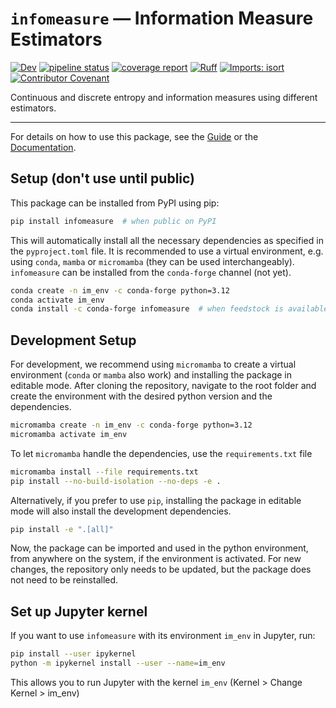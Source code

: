 # `infomeasure` — Information Measure Estimators

[![Dev](https://img.shields.io/badge/docs-dev-blue.svg)](https://carlson.pages.ifisc.uib-csic.es/infomeasure/)
[![pipeline status](https://gitlab.ifisc.uib-csic.es/carlson/infomeasure/badges/main/pipeline.svg)](https://gitlab.ifisc.uib-csic.es/carlson/infomeasure/-/pipelines?page=1&scope=all&ref=main)
[![coverage report](https://gitlab.ifisc.uib-csic.es/carlson/infomeasure/badges/main/coverage.svg)](https://gitlab.ifisc.uib-csic.es/carlson/infomeasure/-/commits/main)
[![Ruff](https://img.shields.io/endpoint?url=https://raw.githubusercontent.com/astral-sh/ruff/main/assets/badge/v2.json)](https://github.com/astral-sh/ruff)
[![Imports: isort](https://img.shields.io/badge/%20imports-isort-%231674b1?style=flat&labelColor=ef8336)](https://pycqa.github.io/isort/)
[![Contributor Covenant](https://img.shields.io/badge/Contributor%20Covenant-1.2-4baaaa.svg)](code_of_conduct.md)

Continuous and discrete entropy and information measures using different estimators.

---

For details on how to use this package, see the
[Guide](https://carlson.pages.ifisc.uib-csic.es/infomeasure/guide/) or
the [Documentation](https://carlson.pages.ifisc.uib-csic.es/infomeasure/).

## Setup (don't use until public)

This package can be installed from PyPI using pip:

```bash
pip install infomeasure  # when public on PyPI
```

This will automatically install all the necessary dependencies as specified in the
`pyproject.toml` file. It is recommended to use a virtual environment, e.g. using
`conda`, `mamba` or `micromamba` (they can be used interchangeably).
`infomeasure` can be installed from the `conda-forge` channel (not yet).

```bash
conda create -n im_env -c conda-forge python=3.12
conda activate im_env
conda install -c conda-forge infomeasure  # when feedstock is available
```

## Development Setup

For development, we recommend using `micromamba` to create a virtual
environment (`conda` or `mamba` also work)
and installing the package in editable mode.
After cloning the repository, navigate to the root folder and
create the environment with the desired python version and the dependencies.

```bash
micromamba create -n im_env -c conda-forge python=3.12
micromamba activate im_env
```

To let `micromamba` handle the dependencies, use the `requirements.txt` file

```bash
micromamba install --file requirements.txt
pip install --no-build-isolation --no-deps -e .
```

Alternatively, if you prefer to use `pip`, installing the package in editable mode will
also install the
development dependencies.

```bash
pip install -e ".[all]"
```

Now, the package can be imported and used in the python environment, from anywhere on
the system, if the environment is activated.
For new changes, the repository only needs to be updated, but the package does not need
to be reinstalled.

## Set up Jupyter kernel

If you want to use `infomeasure` with its environment `im_env` in Jupyter, run:

```bash
pip install --user ipykernel
python -m ipykernel install --user --name=im_env
```

This allows you to run Jupyter with the kernel `im_env` (Kernel > Change Kernel >
im_env)
